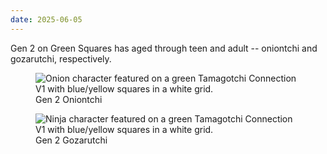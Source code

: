 ```yaml
---
date: 2025-06-05
---
```


Gen 2 on Green Squares has aged through teen and adult -- oniontchi and gozarutchi, respectively.

<div class="shell-group">
    <figure>
        <img loading="lazy" src="/assets/images/posts/tamas/250605_squares_gen2_teen.jpeg" alt="Onion character featured on a green Tamagotchi Connection V1 with blue/yellow squares in a white grid." />
        <figcaption>Gen 2 Oniontchi</figcaption>
    </figure>
    <figure>
        <img loading="lazy" src="/assets/images/posts/tamas/250605_squares_gen2_adult.jpeg" alt="Ninja character featured on a green Tamagotchi Connection V1 with blue/yellow squares in a white grid." />
        <figcaption>Gen 2 Gozarutchi</figcaption>
    </figure>
</div>
